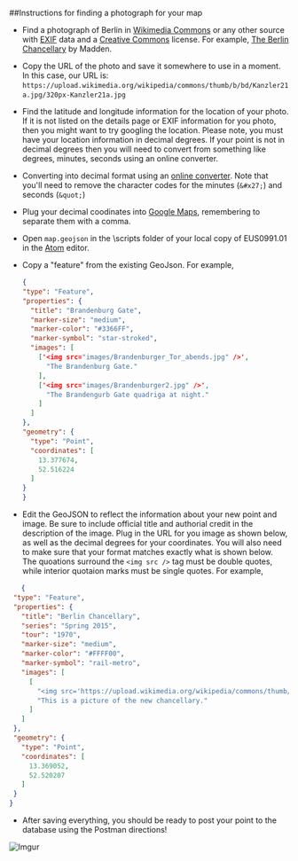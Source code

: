 ##Instructions for finding a photograph for your map

* Find a photograph of Berlin in [Wikimedia Commons](https://commons.wikimedia.org/wiki/Main_Page) or any other source with [EXIF](https://en.wikipedia.org/wiki/Exchangeable_image_file_format) data and a [Creative Commons](http://creativecommons.org/) license. For example, [The Berlin Chancellary](https://upload.wikimedia.org/wikipedia/commons/thumb/b/bd/Kanzler21a.jpg/320px-Kanzler21a.jpg) by Madden.

* Copy the URL of the photo and save it somewhere to use in a moment.  In this case, our URL is: ```https://upload.wikimedia.org/wikipedia/commons/thumb/b/bd/Kanzler21a.jpg/320px-Kanzler21a.jpg```

* Find the latitude and longitude information for the location of your photo.  If it is not listed on the details page or EXIF information for you photo,  then you might want to try googling the location.  Please note, you must have your location information in decimal degrees.  If your point is not in decimal degrees then you will need to convert from something like degrees, minutes, seconds using an online converter.

* Converting into decimal format using an [online converter](http://www.fcc.gov/encyclopedia/degrees-minutes-seconds-tofrom-decimal-degrees). Note that you'll need to remove the character codes for the minutes (```&#x27;```) and seconds (```&quot;```)

* Plug your decimal coodinates into [Google Maps](https://www.google.com/maps/place/52%C2%B030'13.0%22N+13%C2%B019'53.4%22E/@52.5036106,13.3315,15z/data=!3m1!4b1!4m2!3m1!1s0x0:0x0), remembering to separate them with a comma.

* Open ```map.geojson``` in the \scripts folder of your local copy of EUS0991.01 in the [Atom](https://atom.io/) editor.

* Copy a "feature" from the existing GeoJson. For example,
    ```json
    {
    "type": "Feature",
    "properties": {
      "title": "Brandenburg Gate",
      "marker-size": "medium",
      "marker-color": "#3366FF",
      "marker-symbol": "star-stroked",
      "images": [
        ['<img src="images/Brandenburger_Tor_abends.jpg" />',
          "The Brandenburg Gate."
        ],
        ['<img src="images/Brandenburger2.jpg" />',
          "The Brandengurb Gate quadriga at night."
        ]
      ]
    },
    "geometry": {
      "type": "Point",
      "coordinates": [
        13.377674,
        52.516224
      ]
    }
  }
  ```
* Edit the GeoJSON to reflect the information about your new point and image. Be sure to include official title and authorial credit in the description of the image. Plug in the URL for you image as shown below, as well as the decimal degrees for your coordinates.  You will also need to make sure that your format matches exactly what is shown below.  The quoations surround the ```<img src />``` tag must be double quotes, while interior quotaion marks must be single quotes.  For example,

 ```json
    {
  "type": "Feature",
  "properties": {
    "title": "Berlin Chancellary",
    "series": "Spring 2015",
    "tour": "1970",
    "marker-size": "medium",
    "marker-color": "#FFFF00",
    "marker-symbol": "rail-metro",
    "images": [
      [
        "<img src='https://upload.wikimedia.org/wikipedia/commons/thumb/b/bd/Kanzler21a.jpg/320px-Kanzler21a.jpg' />",
        "This is a picture of the new chancellary."
      ]
    ]
  },
  "geometry": {
    "type": "Point",
    "coordinates": [
      13.369052,
      52.520207
    ]
  }
}
```

* After saving everything, you should be ready to post your point to the database using the Postman directions! 

![Imgur](http://i.imgur.com/gLuv6hd.jpg)
